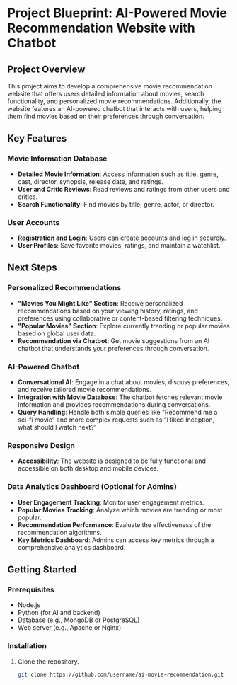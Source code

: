 # Project Blueprint: AI-Powered Movie Recommendation Website with Chatbot

## Project Overview
This project aims to develop a comprehensive movie recommendation website that offers users detailed information about movies, search functionality, and personalized movie recommendations. Additionally, the website features an AI-powered chatbot that interacts with users, helping them find movies based on their preferences through conversation.

## Key Features

### Movie Information Database
- **Detailed Movie Information**: Access information such as title, genre, cast, director, synopsis, release date, and ratings.
- **User and Critic Reviews**: Read reviews and ratings from other users and critics.
- **Search Functionality**: Find movies by title, genre, actor, or director.

### User Accounts
- **Registration and Login**: Users can create accounts and log in securely.
- **User Profiles**: Save favorite movies, ratings, and maintain a watchlist.

## Next Steps

### Personalized Recommendations
- **"Movies You Might Like" Section**: Receive personalized recommendations based on your viewing history, ratings, and preferences using collaborative or content-based filtering techniques.
- **"Popular Movies" Section**: Explore currently trending or popular movies based on global user data.
- **Recommendation via Chatbot**: Get movie suggestions from an AI chatbot that understands your preferences through conversation.

### AI-Powered Chatbot
- **Conversational AI**: Engage in a chat about movies, discuss preferences, and receive tailored movie recommendations.
- **Integration with Movie Database**: The chatbot fetches relevant movie information and provides recommendations during conversations.
- **Query Handling**: Handle both simple queries like “Recommend me a sci-fi movie” and more complex requests such as “I liked Inception, what should I watch next?”

### Responsive Design
- **Accessibility**: The website is designed to be fully functional and accessible on both desktop and mobile devices.

### Data Analytics Dashboard (Optional for Admins)
- **User Engagement Tracking**: Monitor user engagement metrics.
- **Popular Movies Tracking**: Analyze which movies are trending or most popular.
- **Recommendation Performance**: Evaluate the effectiveness of the recommendation algorithms.
- **Key Metrics Dashboard**: Admins can access key metrics through a comprehensive analytics dashboard.

## Getting Started

### Prerequisites
- Node.js
- Python (for AI and backend)
- Database (e.g., MongoDB or PostgreSQL)
- Web server (e.g., Apache or Nginx)

### Installation
1. Clone the repository.
   ```sh
   git clone https://github.com/username/ai-movie-recommendation.git
